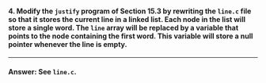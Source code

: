 #### 4. Modify the `justify` program of Section 15.3 by rewriting the `line.c` file so that it stores the current line in a linked list. Each node in the list will store a single word. The `line` array will be replaced by a variable that points to the node containing the first word. This variable will store a null pointer whenever the line is empty.

---

#### Answer: See `line.c`.
